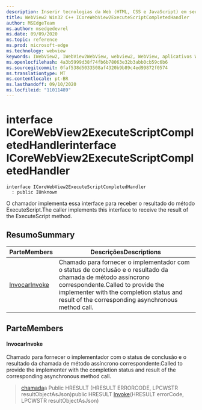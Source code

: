 ```yaml
---
description: Inserir tecnologias da Web (HTML, CSS e JavaScript) em seus aplicativos nativos com o controle WebView2 do Microsoft Edge
title: WebView2 Win32 C++ ICoreWebView2ExecuteScriptCompletedHandler
author: MSEdgeTeam
ms.author: msedgedevrel
ms.date: 09/09/2020
ms.topic: reference
ms.prod: microsoft-edge
ms.technology: webview
keywords: IWebView2, IWebView2WebView, webview2, WebView, aplicativos Win32, Win32, Edge, ICoreWebView2, ICoreWebView2Controller, controle do navegador, HTML Edge, ICoreWebView2ExecuteScriptCompletedHandler
ms.openlocfilehash: 4a3b5999d38f74fb6b78063e32b3abb0cb59c6b6
ms.sourcegitcommit: 0faf538d5033508af4320b9b89c4ed99872f0574
ms.translationtype: MT
ms.contentlocale: pt-BR
ms.lasthandoff: 09/10/2020
ms.locfileid: "11011489"
---
```

# <span data-ttu-id="6cd71-104">interface ICoreWebView2ExecuteScriptCompletedHandler</span><span class="sxs-lookup"><span data-stu-id="6cd71-104">interface ICoreWebView2ExecuteScriptCompletedHandler</span></span> 

```
interface ICoreWebView2ExecuteScriptCompletedHandler
  : public IUnknown
```

<span data-ttu-id="6cd71-105">O chamador implementa essa interface para receber o resultado do método ExecuteScript.</span><span class="sxs-lookup"><span data-stu-id="6cd71-105">The caller implements this interface to receive the result of the ExecuteScript method.</span></span>

## <span data-ttu-id="6cd71-106">Resumo</span><span class="sxs-lookup"><span data-stu-id="6cd71-106">Summary</span></span>

 <span data-ttu-id="6cd71-107">Parte</span><span class="sxs-lookup"><span data-stu-id="6cd71-107">Members</span></span>                        | <span data-ttu-id="6cd71-108">Descrições</span><span class="sxs-lookup"><span data-stu-id="6cd71-108">Descriptions</span></span>
--------------------------------|---------------------------------------------
[<span data-ttu-id="6cd71-109">Invocar</span><span class="sxs-lookup"><span data-stu-id="6cd71-109">Invoke</span></span>](#invoke) | <span data-ttu-id="6cd71-110">Chamado para fornecer o implementador com o status de conclusão e o resultado da chamada de método assíncrono correspondente.</span><span class="sxs-lookup"><span data-stu-id="6cd71-110">Called to provide the implementer with the completion status and result of the corresponding asynchronous method call.</span></span>

## <span data-ttu-id="6cd71-111">Parte</span><span class="sxs-lookup"><span data-stu-id="6cd71-111">Members</span></span>

#### <span data-ttu-id="6cd71-112">Invocar</span><span class="sxs-lookup"><span data-stu-id="6cd71-112">Invoke</span></span> 

<span data-ttu-id="6cd71-113">Chamado para fornecer o implementador com o status de conclusão e o resultado da chamada de método assíncrono correspondente.</span><span class="sxs-lookup"><span data-stu-id="6cd71-113">Called to provide the implementer with the completion status and result of the corresponding asynchronous method call.</span></span>

> <span data-ttu-id="6cd71-114">[chamada](#invoke)a Public HRESULT (HRESULT ERRORCODE, LPCWSTR resultObjectAsJson)</span><span class="sxs-lookup"><span data-stu-id="6cd71-114">public HRESULT [Invoke](#invoke)(HRESULT errorCode, LPCWSTR resultObjectAsJson)</span></span>

